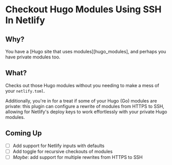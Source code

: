 # Checkout Hugo Modules Using SSH In Netlify

## Why?

You have a [Hugo site that uses modules][hugo_modules], and perhaps you have private modules too.

## What?

Checks out those Hugo modules without you needing to make a mess of your `netlify.toml`.

Additionally, you're in for a treat if some of your Hugo (Go) modules are private: this plugin can configure a rewrite of modules from HTTPS to SSH, allowing for Netlify's deploy keys to work effortlessly with your private Hugo modules.


## Coming Up

- [ ] Add support for Netlify inputs with defaults
- [ ] Add toggle for recursive checkouts of modules
- [ ] *Maybe*: add support for multiple rewrites from HTTPS to SSH
